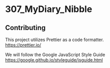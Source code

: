 # 307_MyDiary_Nibble

## Contributing
This project utilizes Prettier as a code formatter.\
https://prettier.io/

We will follow the Google JavaScript Style Guide\
https://google.github.io/styleguide/jsguide.html
